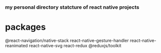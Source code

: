 ### my personal directory statcture of react native projects


# packages

@react-navigation/native-stack
react-native-gesture-handler
react-native-reanimated
react-native-svg
react-redux
@reduxjs/toolkit
